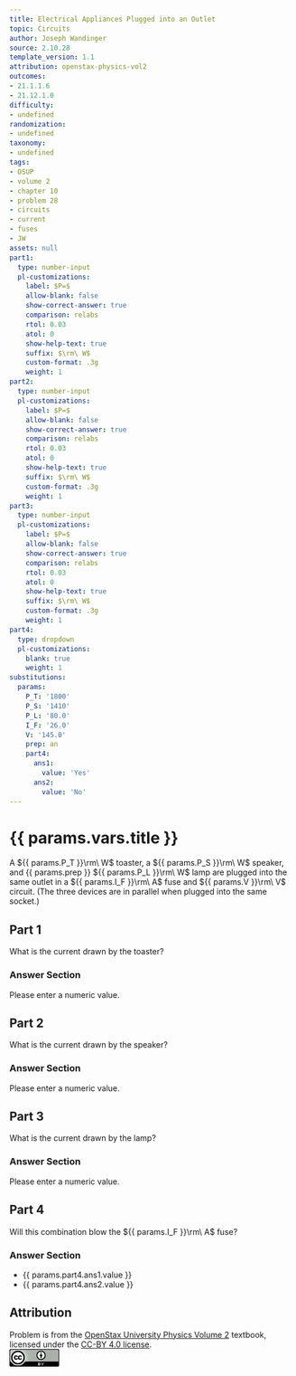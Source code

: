 ```yaml
---
title: Electrical Appliances Plugged into an Outlet
topic: Circuits
author: Joseph Wandinger
source: 2.10.28
template_version: 1.1
attribution: openstax-physics-vol2
outcomes:
- 21.1.1.6
- 21.12.1.0
difficulty:
- undefined
randomization:
- undefined
taxonomy:
- undefined
tags:
- OSUP
- volume 2
- chapter 10
- problem 28
- circuits
- current
- fuses
- JW
assets: null
part1:
  type: number-input
  pl-customizations:
    label: $P=$
    allow-blank: false
    show-correct-answer: true
    comparison: relabs
    rtol: 0.03
    atol: 0
    show-help-text: true
    suffix: $\rm\ W$
    custom-format: .3g
    weight: 1
part2:
  type: number-input
  pl-customizations:
    label: $P=$
    allow-blank: false
    show-correct-answer: true
    comparison: relabs
    rtol: 0.03
    atol: 0
    show-help-text: true
    suffix: $\rm\ W$
    custom-format: .3g
    weight: 1
part3:
  type: number-input
  pl-customizations:
    label: $P=$
    allow-blank: false
    show-correct-answer: true
    comparison: relabs
    rtol: 0.03
    atol: 0
    show-help-text: true
    suffix: $\rm\ W$
    custom-format: .3g
    weight: 1
part4:
  type: dropdown
  pl-customizations:
    blank: true
    weight: 1
substitutions:
  params:
    P_T: '1800'
    P_S: '1410'
    P_L: '80.0'
    I_F: '26.0'
    V: '145.0'
    prep: an
    part4:
      ans1:
        value: 'Yes'
      ans2:
        value: 'No'
---
```

# {{ params.vars.title }}
A ${{ params.P_T }}\rm\ W$ toaster, a ${{ params.P_S }}\rm\ W$ speaker, and {{ params.prep }} ${{ params.P_L }}\rm\ W$ lamp are plugged into the same outlet in a ${{ params.I_F }}\rm\ A$ fuse and ${{ params.V }}\rm\ V$ circuit.
(The three devices are in parallel when plugged into the same socket.)

## Part 1

What is the current drawn by the toaster?

### Answer Section

Please enter a numeric value.

## Part 2

What is the current drawn by the speaker?

### Answer Section

Please enter a numeric value.

## Part 3

What is the current drawn by the lamp?

### Answer Section

Please enter a numeric value.

## Part 4

Will this combination blow the ${{ params.I_F }}\rm\ A$ fuse?

### Answer Section

- {{ params.part4.ans1.value }}
- {{ params.part4.ans2.value }}

## Attribution

Problem is from the [OpenStax University Physics Volume 2](https://openstax.org/details/books/university-physics-volume-2) textbook, licensed under the [CC-BY 4.0 license](https://creativecommons.org/licenses/by/4.0/).<br>![Image representing the Creative Commons 4.0 BY license.](https://raw.githubusercontent.com/firasm/bits/master/by.png)